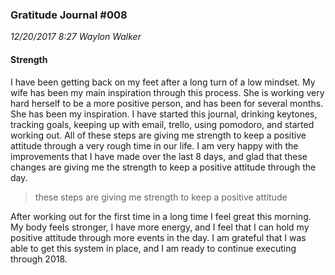 ### Gratitude Journal #008
_12/20/2017 8:27 Waylon Walker_

#### Strength

I have been getting back on my feet after a long turn of a low mindset.  My wife has been my main inspiration through this process.  She is working very hard herself to be a more positive person, and has been for several months.  She has been my inspiration.  I have started this journal, drinking keytones, tracking goals, keeping up with email, trello, using pomodoro, and started working out.  All of these steps are giving me strength to keep a positive attitude through a very rough time in our life.  I am very happy with the improvements that I have made over the last 8 days, and glad that these changes are giving me the strength to keep a positive attitude through the day.

> these steps are giving me strength to keep a positive attitude

After working out for the first time in a long time I feel great this morning.  My body feels stronger, I have more energy, and I feel that I can hold my positive attitude through more events in the day.  I am grateful that I was able to get this system in place, and I am ready to continue executing through 2018.

